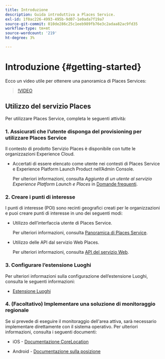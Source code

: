 ```yaml
---
title: Introduzione
description: Guida introduttiva a Places Service.
exl-id: 1f0ac226-4993-495b-9d07-1e0ada7f19a7
source-git-commit: 010de286c25c1eeb989fb76e3c2adaa82ac9fd35
workflow-type: tm+mt
source-wordcount: '219'
ht-degree: 3%

---
```


# Introduzione {#getting-started}

Ecco un video utile per ottenere una panoramica di Places Services:

<!--
Test of different youtube link for exl
-->

>[!VIDEO](https://video.tv.adobe.com/v/41647)

## Utilizzo del servizio Places

Per utilizzare Places Service, completa le seguenti attività:

### 1. Assicurati che l’utente disponga del provisioning per utilizzare Places Service

Il contesto di prodotto Servizio Places è disponibile con tutte le organizzazioni Experience Cloud.

* Accertati di essere elencato come utente nei contesti di Places Service e Experience Platform Launch Product nell’Admin Console.

   Per ulteriori informazioni, consulta *Aggiunta di un utente al servizio Experience Platform Launch e Places* in [Domande frequenti](/help/places-gain-access.md).


### 2. Creare i punti di interesse

I punti di interesse (POI) sono recinti geografici creati per le organizzazioni e puoi creare punti di interesse in uno dei seguenti modi:

* Utilizzo dell’interfaccia utente di Places Service.

   Per ulteriori informazioni, consulta [Panoramica di Places Service](/help/poi-mgmt-ui/poi-mgmt-ui-overview.md).

* Utilizzo delle API dal servizio Web Places.

   Per ulteriori informazioni, consulta [API del servizio Web](/help/web-service-api/places-web-services.md).


### 3. Configurare l’estensione Luoghi

Per ulteriori informazioni sulla configurazione dell’estensione Luoghi, consulta le seguenti informazioni:

* [Estensione Luoghi](/help/places-ext-aep-sdks/places-extension/places-extension.md)

### 4. (Facoltativo) Implementare una soluzione di monitoraggio regionale

Se si prevede di eseguire il monitoraggio dell&#39;area attiva, sarà necessario implementare direttamente con il sistema operativo. Per ulteriori informazioni, consulta i seguenti documenti:

* iOS - [Documentazione CoreLocation](https://developer.apple.com/documentation/corelocation/monitoring_the_user_s_proximity_to_geographic_regions)

* Android - [Documentazione sulla posizione](https://developer.android.com/training/location/geofencing)